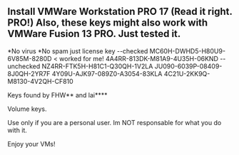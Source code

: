 Install VMWare Workstation PRO 17 (Read it right. PRO!)
Also, these keys might also work with VMWare Fusion 13 PRO. Just tested it.
---
*No virus
*No spam just license key
--checked
MC60H-DWHD5-H80U9-6V85M-8280D < worked for me!
4A4RR-813DK-M81A9-4U35H-06KND
--unchecked
NZ4RR-FTK5H-H81C1-Q30QH-1V2LA
JU090-6039P-08409-8J0QH-2YR7F
4Y09U-AJK97-089Z0-A3054-83KLA
4C21U-2KK9Q-M8130-4V2QH-CF810

Keys found by FHW** and lai****

Volume keys.

Use only if you are a personal user. Im NOT responsable for what you do with it.

Enjoy your VMs!
